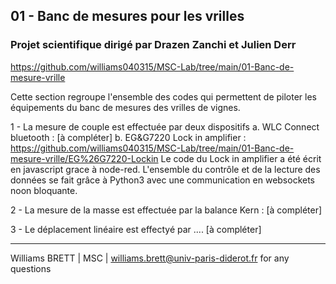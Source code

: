 ## 01 - Banc de mesures pour les vrilles 
### Projet scientifique dirigé par Drazen Zanchi et Julien Derr
https://github.com/williams040315/MSC-Lab/tree/main/01-Banc-de-mesure-vrille

Cette section regroupe l'ensemble des codes qui permettent de piloter les équipements du banc de mesures des vrilles de vignes.

1 - La mesure de couple est effectuée par deux dispositifs
a. WLC Connect bluetooth : [à compléter]
b. EG&G7220 Lock in amplifier : https://github.com/williams040315/MSC-Lab/tree/main/01-Banc-de-mesure-vrille/EG%26G7220-Lockin
Le code du Lock in amplifier a été écrit en javascript grace à node-red. L'ensemble du contrôle et de la lecture des données se fait grâce à Python3 avec une communication en websockets noon bloquante.

2 - La mesure de la masse est effectuée par la balance Kern : [à compléter]

3 - Le déplacement linéaire est effectyé par .... [à compléter]

------------------------------------------------------------------------------------------------------------------------------------------
Williams BRETT | MSC | williams.brett@univ-paris-diderot.fr for any questions
